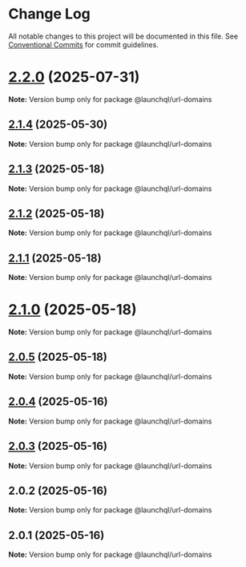 # Change Log

All notable changes to this project will be documented in this file.
See [Conventional Commits](https://conventionalcommits.org) for commit guidelines.

# [2.2.0](https://github.com/launchql/launchql/compare/@launchql/url-domains@2.1.4...@launchql/url-domains@2.2.0) (2025-07-31)

**Note:** Version bump only for package @launchql/url-domains





## [2.1.4](https://github.com/launchql/launchql/compare/@launchql/url-domains@2.1.3...@launchql/url-domains@2.1.4) (2025-05-30)

**Note:** Version bump only for package @launchql/url-domains





## [2.1.3](https://github.com/launchql/launchql/compare/@launchql/url-domains@2.1.2...@launchql/url-domains@2.1.3) (2025-05-18)

**Note:** Version bump only for package @launchql/url-domains





## [2.1.2](https://github.com/launchql/launchql/compare/@launchql/url-domains@2.1.1...@launchql/url-domains@2.1.2) (2025-05-18)

**Note:** Version bump only for package @launchql/url-domains





## [2.1.1](https://github.com/launchql/launchql/compare/@launchql/url-domains@2.1.0...@launchql/url-domains@2.1.1) (2025-05-18)

**Note:** Version bump only for package @launchql/url-domains





# [2.1.0](https://github.com/launchql/launchql/compare/@launchql/url-domains@2.0.5...@launchql/url-domains@2.1.0) (2025-05-18)

**Note:** Version bump only for package @launchql/url-domains





## [2.0.5](https://github.com/launchql/launchql/compare/@launchql/url-domains@2.0.4...@launchql/url-domains@2.0.5) (2025-05-18)

**Note:** Version bump only for package @launchql/url-domains





## [2.0.4](https://github.com/launchql/launchql/compare/@launchql/url-domains@2.0.3...@launchql/url-domains@2.0.4) (2025-05-16)

**Note:** Version bump only for package @launchql/url-domains





## [2.0.3](https://github.com/launchql/launchql/compare/@launchql/url-domains@2.0.2...@launchql/url-domains@2.0.3) (2025-05-16)

**Note:** Version bump only for package @launchql/url-domains





## 2.0.2 (2025-05-16)

**Note:** Version bump only for package @launchql/url-domains





## 2.0.1 (2025-05-16)

**Note:** Version bump only for package @launchql/url-domains
